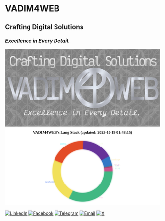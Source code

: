 # VADIM4WEB
## Crafting Digital Solutions
### _Excellence in Every Detail._

[![Portfolio](https://github.com/vadim4web/vadim4web/blob/main/gh.png)](https://vadim4web.nuxt.dev)
[![stats](https://github.com/vadim4web/vadim4web/blob/main/data/lang-stats.svg)](https://vadim4web.nuxt.dev)

[![LinkedIn](https://img.shields.io/badge/LinkedIn-0077B5?style=flat-square&logo=linkedin&logoColor=white)](https://www.linkedin.com/in/vadim4web)
[![Facebook](https://img.shields.io/badge/Facebook-1877F2?style=flat-square&logo=facebook&logoColor=white)](https://www.facebook.com/vadim4web)
[![Telegram](https://img.shields.io/badge/Telegram-0088CC?style=flat-square&logo=telegram&logoColor=white)](https://t.me/vadim4web)
[![Email](https://img.shields.io/badge/Email-FF5722?style=flat-square&logo=gmail&logoColor=white)](mailto:vadim4web@gmail.com)
[![X](https://img.shields.io/badge/X-1DA1F2?style=flat-square&logo=x&logoColor=white)](https://x.com/vadim4web)